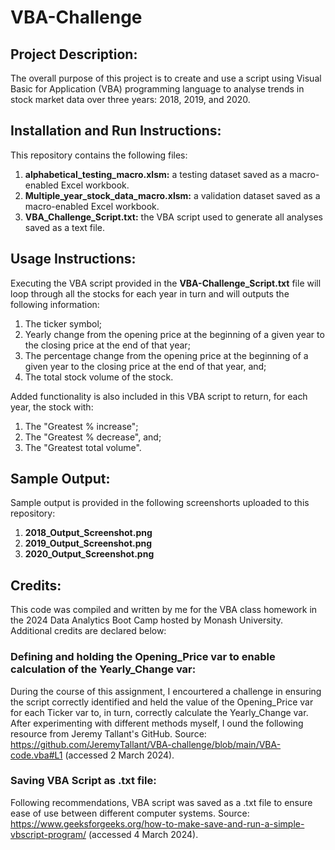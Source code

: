 # VBA-Challenge

## Project Description:
The overall purpose of this project is to create and use a script using Visual Basic for Application (VBA) programming language to analyse trends in stock market data over three years: 2018, 2019, and 2020.
   
## Installation and Run Instructions:
This repository contains the following files:
1. **alphabetical_testing_macro.xlsm:** a testing dataset saved as a macro-enabled Excel workbook.
2. **Multiple_year_stock_data_macro.xlsm:** a validation dataset saved as a macro-enabled Excel workbook.
3. **VBA_Challenge_Script.txt:** the VBA script used to generate all analyses saved as a text file.

## Usage Instructions:
Executing the VBA script provided in the **VBA-Challenge_Script.txt** file will loop through all the stocks for each year in turn and will outputs the following information:
1. The ticker symbol;
2. Yearly change from the opening price at the beginning of a given year to the closing price at the end of that year;
3. The percentage change from the opening price at the beginning of a given year to the closing price at the end of that year, and;
4. The total stock volume of the stock.

Added functionality is also included in this VBA script to return, for each year, the stock with:
1. The "Greatest % increase";
2. The "Greatest % decrease", and;
3. The "Greatest total volume". 


## Sample Output:
Sample output is provided in the following screenshorts uploaded to this repository:
1. **2018_Output_Screenshot.png**
2. **2019_Output_Screenshot.png**
3. **2020_Output_Screenshot.png**

## Credits:
This code was compiled and written by me for the VBA class homework in the 2024 Data Analytics Boot Camp hosted by Monash University. Additional credits are declared below:

### Defining and holding the Opening_Price var to enable calculation of the Yearly_Change var:
During the course of this assignment, I encourtered a challenge in ensuring the script correctly identified and held the value of the Opening_Price var for each Ticker var to, in turn, correctly calculate the Yearly_Change var. After experimenting with different methods myself, I ound the following resource from Jeremy Tallant's GitHub. Source: https://github.com/JeremyTallant/VBA-challenge/blob/main/VBA-code.vba#L1 (accessed 2 March 2024).

### Saving VBA Script as .txt file:
Following recommendations, VBA script was saved as a .txt file to ensure ease of use between different computer systems. Source: https://www.geeksforgeeks.org/how-to-make-save-and-run-a-simple-vbscript-program/ (accessed 4 March 2024).
